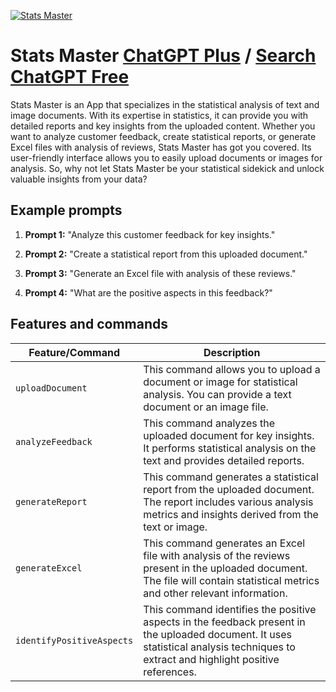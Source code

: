 
[![Stats Master](https://files.oaiusercontent.com/file-1SRxrh2H7TsJFrA216kS0zNT?se=2123-10-18T12%3A28%3A09Z&sp=r&sv=2021-08-06&sr=b&rscc=max-age%3D31536000%2C%20immutable&rscd=attachment%3B%20filename%3D03e3061b-034d-457d-9d66-04aeb589d547.png&sig=4JPMTY6kgNNSjNkFUu5gp6VVPp/ktXGDBpPVaPLBNrY%3D)](https://chat.openai.com/g/g-ogi6JfWIH-stats-master)

# Stats Master [ChatGPT Plus](https://chat.openai.com/g/g-ogi6JfWIH-stats-master) / [Search ChatGPT Free](https://gptcall.net/index.html#/?search=Stats%20Master)

Stats Master is an App that specializes in the statistical analysis of text and image documents. With its expertise in statistics, it can provide you with detailed reports and key insights from the uploaded content. Whether you want to analyze customer feedback, create statistical reports, or generate Excel files with analysis of reviews, Stats Master has got you covered. Its user-friendly interface allows you to easily upload documents or images for analysis. So, why not let Stats Master be your statistical sidekick and unlock valuable insights from your data?

## Example prompts

1. **Prompt 1:** "Analyze this customer feedback for key insights."

2. **Prompt 2:** "Create a statistical report from this uploaded document."

3. **Prompt 3:** "Generate an Excel file with analysis of these reviews."

4. **Prompt 4:** "What are the positive aspects in this feedback?"

## Features and commands

| Feature/Command | Description |
| --- | --- |
| `uploadDocument` | This command allows you to upload a document or image for statistical analysis. You can provide a text document or an image file. |
| `analyzeFeedback` | This command analyzes the uploaded document for key insights. It performs statistical analysis on the text and provides detailed reports. |
| `generateReport` | This command generates a statistical report from the uploaded document. The report includes various analysis metrics and insights derived from the text or image. |
| `generateExcel` | This command generates an Excel file with analysis of the reviews present in the uploaded document. The file will contain statistical metrics and other relevant information. |
| `identifyPositiveAspects` | This command identifies the positive aspects in the feedback present in the uploaded document. It uses statistical analysis techniques to extract and highlight positive references. |


